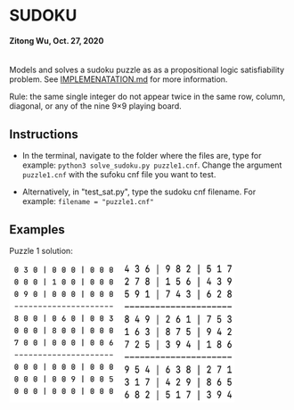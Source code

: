 # SUDOKU

#### Zitong Wu, Oct. 27, 2020

<br >  
Models and solves a sudoku puzzle as as a propositional logic satisfiability problem. See <a href="https://github.com/zitongwu0301/Sudoku_Solver/blob/master/IMPLEMENTATION.md">IMPLEMENATATION.md</a> for more information.

Rule: the same single integer do not appear twice in the same row, column, diagonal, or any of the nine 9×9 playing board.


## Instructions
* In the terminal, navigate to the folder where the files are, type for example: `python3 solve_sudoku.py puzzle1.cnf`. Change the argument `puzzle1.cnf` with the sufoku cnf file you want to test.

* Alternatively, in "test_sat.py", type the sudoku cnf filename. For example: `filename = "puzzle1.cnf"`

## Examples
Puzzle 1 solution:

<img src="images/puzzle1_unsolved.png" width = 200
 height="250"/> <img src="images/puzzle1.png" width = "200" height="250"/> 
